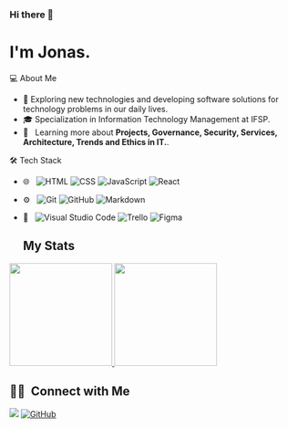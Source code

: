 ### Hi there 👋

# I'm Jonas.

💻  About Me

- 🤔   Exploring new technologies and developing software solutions for technology problems in our daily lives.
- 🎓   Specialization in Information Technology Management at IFSP.
- 🌱 &nbsp; Learning more about **Projects, Governance, Security, Services, Architecture, Trends and Ethics in IT.**.

🛠  Tech Stack
- 🌐 &nbsp;
  ![HTML](https://img.shields.io/badge/-HTML-333333?style=flat&logo=HTML5)
  ![CSS](https://img.shields.io/badge/-CSS-333333?style=flat&logo=CSS3&logoColor=1572B6)
  ![JavaScript](https://img.shields.io/badge/-JavaScript-333333?style=flat&logo=javascript)
  ![React](https://img.shields.io/badge/-React-333333?style=flat&logo=react)
- ⚙️ &nbsp;
  ![Git](https://img.shields.io/badge/-Git-333333?style=flat&logo=git)
  ![GitHub](https://img.shields.io/badge/-GitHub-333333?style=flat&logo=github)
  ![Markdown](https://img.shields.io/badge/-Markdown-333333?style=flat&logo=markdown)
- 🔧 &nbsp;
  ![Visual Studio Code](https://img.shields.io/badge/-Visual%20Studio%20Code-333333?style=flat&logo=visual-studio-code&logoColor=007ACC)
  ![Trello](https://img.shields.io/badge/-Trello-333333?style=flat&logo=trello&logoColor=007ACC)
  ![Figma](https://img.shields.io/badge/-Figma-333333?style=flat&logo=figma&logoColor=007ACC)
  
  ## My Stats
<p>
<a href="https://github.com/jonascaetano">
  <img height="180em" src="https://github-readme-stats.vercel.app/api?username=jonascaetano&show_icons=true&theme=dracula" /> 
  
  <img height="180em" src="https://github-readme-stats-eight-theta.vercel.app/api/top-langs/?username=jonascaetano&theme=dracula&layout=compact&exclude_lang=java+r" />
</a>
</p>

##  🤝🏻 &nbsp;Connect with Me

<a href="https://www.linkedin.com/in/jonascaetano"><img src="https://img.shields.io/badge/-Jonas%20Caetano-0077B5?style=flat-square&logo=Linkedin&logoColor=white"/></a>
[![GitHub](https://img.shields.io/github/followers/iuricode?label=follow&style=social)](https://github.com/jonascaetano)
